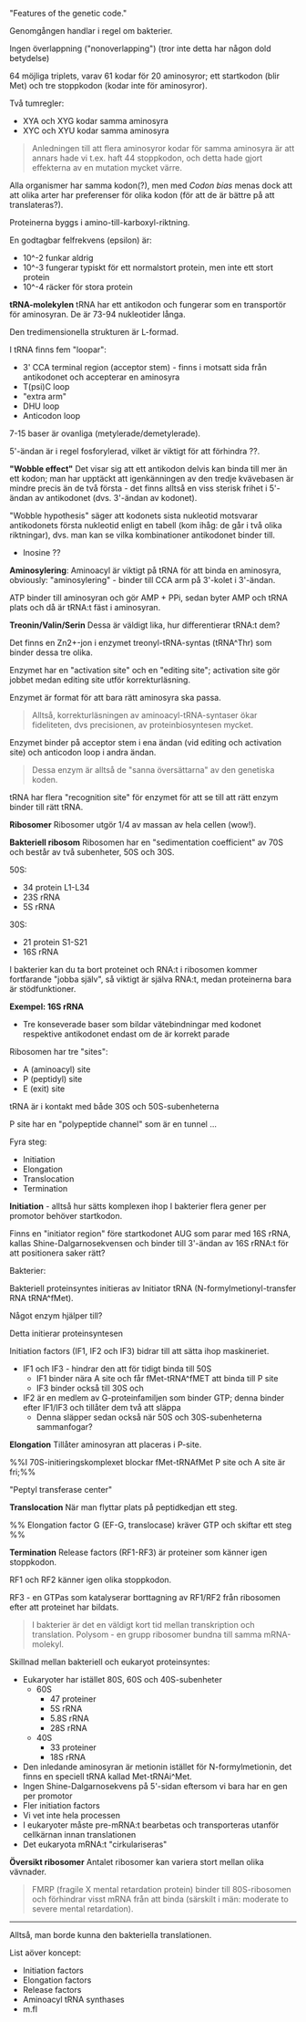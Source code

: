 "Features of the genetic code."

Genomgången handlar i regel om bakterier.

Ingen överlappning ("nonoverlapping") (tror inte detta har någon dold betydelse)


64 möjliga triplets, varav 61 kodar för 20 aminosyror; ett startkodon (blir Met) och tre stoppkodon (kodar inte för aminosyror).

Två tumregler:
- XYA och XYG kodar samma aminosyra
- XYC och XYU kodar samma aminosyra

> Anledningen till att flera aminosyror kodar för samma aminosyra är att annars hade vi t.ex. haft 44 stoppkodon, och detta hade gjort effekterna av en mutation mycket värre.

Alla organismer har samma kodon(?), men med *Codon bias* menas dock att att olika arter har preferenser för olika kodon (för att de är bättre på att translateras?).

Proteinerna byggs i amino-till-karboxyl-riktning.

En godtagbar felfrekvens (epsilon) är:
- 10^-2 funkar aldrig
- 10^-3 fungerar typiskt för ett normalstort protein, men inte ett stort protein
- 10^-4 räcker för stora protein

**tRNA-molekylen**
tRNA har ett antikodon och fungerar som en transportör för aminosyran. De är 73-94 nukleotider långa.

Den tredimensionella strukturen är L-formad.

I tRNA finns fem "loopar":
- 3' CCA terminal region (acceptor stem) - finns i motsatt sida från antikodonet och accepterar en aminosyra
- T(psi)C loop
- "extra arm"
- DHU loop
- Anticodon loop

7-15 baser är ovanliga (metylerade/demetylerade).

5'-ändan är i regel fosforylerad, vilket är viktigt för att förhindra ??.

**"Wobble effect"**
Det visar sig att ett antikodon delvis kan binda till mer än ett kodon; man har upptäckt att igenkänningen av den tredje kvävebasen är mindre precis än de två första - det finns alltså en viss sterisk frihet i 5'-ändan av antikodonet (dvs. 3'-ändan av kodonet).

"Wobble hypothesis" säger att kodonets sista nukleotid motsvarar antikodonets första nukleotid enligt en tabell (kom ihåg: de går i två olika riktningar), dvs. man kan se vilka kombinationer antikodonet binder till.

- Inosine ??

**Aminosylering**:
Aminoacyl är viktigt på tRNA för att binda en aminosyra, obviously: "aminosylering" - binder till CCA arm på 3'-kolet i 3'-ändan.

ATP binder till aminosyran och gör AMP + PPi, sedan byter AMP och tRNA plats och då är tRNA:t fäst i aminosyran.

**Treonin/Valin/Serin**
Dessa är väldigt lika, hur differentierar tRNA:t dem?

Det finns en Zn2+-jon i enzymet treonyl-tRNA-syntas (tRNA^Thr) som binder dessa tre olika.

Enzymet har en "activation site" och en "editing site"; activation site gör jobbet medan editing site utför korrekturläsning.

Enzymet är format för att bara rätt aminosyra ska passa.

> Alltså, korrekturläsningen av aminoacyl-tRNA-syntaser ökar fideliteten, dvs precisionen, av proteinbiosyntesen mycket.

Enzymet binder på acceptor stem i ena ändan (vid editing och activation site) och anticodon loop i andra ändan.

> Dessa enzym är alltså de "sanna översättarna" av den genetiska koden.

tRNA har flera "recognition site" för enzymet för att se till att rätt enzym binder till rätt tRNA.

**Ribosomer**
Ribosomer utgör 1/4 av massan av hela cellen (wow!).

**Bakteriell ribosom**
Ribosomen har en "sedimentation coefficient" av 70S och består av två subenheter, 50S och 30S.

50S:
- 34 protein L1-L34
- 23S rRNA
- 5S rRNA

30S:
- 21 protein S1-S21
- 16S rRNA

I bakterier kan du ta bort proteinet och RNA:t i ribosomen kommer fortfarande "jobba själv", så viktigt är själva RNA:t, medan proteinerna bara är stödfunktioner.

**Exempel: 16S rRNA**
- Tre konseverade baser som bildar vätebindningar med kodonet respektive antikodonet endast om de är korrekt parade

Ribosomen har tre "sites":
- A (aminoacyl) site
- P (peptidyl) site
- E (exit) site

tRNA är i kontakt med både 30S och 50S-subenheterna

P site har en "polypeptide channel" som är en tunnel ...



Fyra steg:
- Initiation
- Elongation
- Translocation
- Termination


**Initiation** - alltså hur sätts komplexen ihop
I bakterier flera gener per promotor behöver startkodon.


Finns en "initiator region" före startkodonet AUG som parar med 16S rRNA, kallas Shine-Dalgarnosekvensen och binder till 3'-ändan av 16S rRNA:t för att positionera saker rätt?


Bakterier:

Bakteriell proteinsyntes initieras av Initiator tRNA (N-formylmetionyl-transfer RNA tRNA^fMet).

Något enzym hjälper till?

Detta initierar proteinsyntesen

Initiation factors (IF1, IF2 och IF3) bidrar till att sätta ihop maskineriet.

- IF1 och IF3 - hindrar den att för tidigt binda till 50S
	- IF1 binder nära A site och får fMet-tRNA^fMET att binda till P site
	- IF3 binder också till 30S och 
- IF2 är en medlem av G-proteinfamiljen som binder GTP; denna binder efter IF1/IF3 och tillåter dem två att släppa
	- Denna släpper sedan också när 50S och 30S-subenheterna sammanfogar?



**Elongation**
Tillåter aminosyran att placeras i P-site.

%%I 70S-initieringskomplexet blockar fMet-tRNAfMet P site och A site är fri;%%

"Peptyl transferase center"

**Translocation**
När man flyttar plats på peptidkedjan ett steg.

%% Elongation factor G (EF-G, translocase) kräver GTP och skiftar ett steg %%

**Termination**
Release factors (RF1-RF3) är proteiner som känner igen stoppkodon.

RF1 och RF2 känner igen olika stoppkodon.

RF3 - en GTPas som katalyserar borttagning av RF1/RF2 från ribosomen efter att proteinet har bildats.


> I bakterier är det en väldigt kort tid mellan transkription och translation. Polysom - en grupp ribosomer bundna till samma mRNA-molekyl.

Skillnad mellan bakteriell och eukaryot proteinsyntes:
- Eukaryoter har istället 80S, 60S och 40S-subenheter
	- 60S
		- 47 proteiner
		- 5S rRNA
		- 5.8S rRNA
		- 28S rRNA
	- 40S
		- 33 proteiner
		- 18S rRNA
- Den inledande aminosyran är metionin istället för N-formylmetionin, det finns en speciell tRNA kallad Met-tRNAi^Met.
- Ingen Shine-Dalgarnosekvens på 5'-sidan eftersom vi bara har en gen per promotor
- Fler initiation factors
- Vi vet inte hela processen
- I eukaryoter måste pre-mRNA:t bearbetas och transporteras utanför cellkärnan innan translationen
- Det eukaryota mRNA:t "cirkulariseras"

**Översikt ribosomer**
Antalet ribosomer kan variera stort mellan olika vävnader.

> FMRP (fragile X mental retardation protein)
> binder till 80S-ribosomen och förhindrar visst mRNA från att binda (särskilt i män: moderate to severe mental retardation).

---

Alltså, man borde kunna den bakteriella translationen.

List aöver koncept:
- Initiation factors
- Elongation factors
- Release factors
- Aminoacyl tRNA synthases
- m.fl